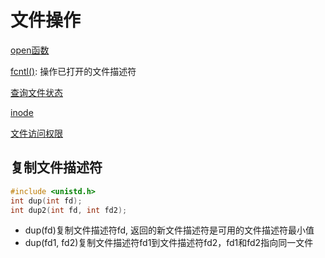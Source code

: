 # 文件操作

[open函数](linux-file-api-fd-open.md)

[fcntl()](linux-fd-api-fcntl().md): 操作已打开的文件描述符

[查询文件状态](linux-file-api-stat.md)

[inode](linux-file-inode.md)

[文件访问权限](linux-file-type-and-mode.md)



## 复制文件描述符

```c
#include <unistd.h>
int dup(int fd);
int dup2(int fd, int fd2);
```

- dup(fd)复制文件描述符fd, 返回的新文件描述符是可用的文件描述符最小值
- dup(fd1, fd2)复制文件描述符fd1到文件描述符fd2，fd1和fd2指向同一文件